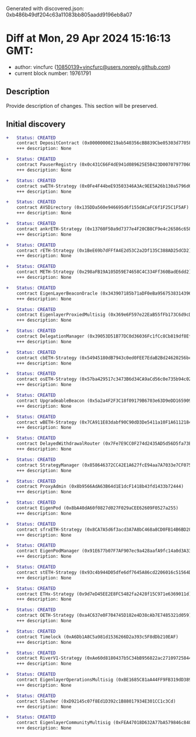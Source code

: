 Generated with discovered.json: 0xb486b49df204c63a11083bb805aadd9196eb8a07

# Diff at Mon, 29 Apr 2024 15:16:13 GMT:

- author: vincfurc (<10850139+vincfurc@users.noreply.github.com>)
- current block number: 19761791

## Description

Provide description of changes. This section will be preserved.

## Initial discovery

```diff
+   Status: CREATED
    contract DepositContract (0x00000000219ab540356cBB839Cbe05303d7705Fa)
    +++ description: None
```

```diff
+   Status: CREATED
    contract PauserRegistry (0x0c431C66F4dE941d089625E5B423D00707977060)
    +++ description: None
```

```diff
+   Status: CREATED
    contract swETH-Strategy (0x0Fe4F44beE93503346A3Ac9EE5A26b130a5796d6)
    +++ description: None
```

```diff
+   Status: CREATED
    contract AVSDirectory (0x135DDa560e946695d6f155dACaFC6f1F25C1F5AF)
    +++ description: None
```

```diff
+   Status: CREATED
    contract ankrETH-Strategy (0x13760F50a9d7377e4F20CB8CF9e4c26586c658ff)
    +++ description: None
```

```diff
+   Status: CREATED
    contract rETH-Strategy (0x1BeE69b7dFFfA4E2d53C2a2Df135C388AD25dCD2)
    +++ description: None
```

```diff
+   Status: CREATED
    contract METH-Strategy (0x298aFB19A105D59E74658C4C334Ff360BadE6dd2)
    +++ description: None
```

```diff
+   Status: CREATED
    contract EigenLayerBeaconOracle (0x343907185b71aDF0eBa9567538314396aa985442)
    +++ description: None
```

```diff
+   Status: CREATED
    contract EigenlayerProxiedMultisig (0x369e6F597e22EaB55fFb173C6d9cD234BD699111)
    +++ description: None
```

```diff
+   Status: CREATED
    contract DelegationManager (0x39053D51B77DC0d36036Fc1fCc8Cb819df8Ef37A)
    +++ description: None
```

```diff
+   Status: CREATED
    contract cbETH-Strategy (0x54945180dB7943c0ed0FEE7EdaB2Bd24620256bc)
    +++ description: None
```

```diff
+   Status: CREATED
    contract osETH-Strategy (0x57ba429517c3473B6d34CA9aCd56c0e735b94c02)
    +++ description: None
```

```diff
+   Status: CREATED
    contract UpgradeableBeacon (0x5a2a4F2F3C18f09179B6703e63D9eDD165909073)
    +++ description: None
```

```diff
+   Status: CREATED
    contract wBETH-Strategy (0x7CA911E83dabf90C90dD3De5411a10F1A6112184)
    +++ description: None
```

```diff
+   Status: CREATED
    contract DelayedWithdrawalRouter (0x7Fe7E9CC0F274d2435AD5d56D5fa73E47F6A23D8)
    +++ description: None
```

```diff
+   Status: CREATED
    contract StrategyManager (0x858646372CC42E1A627fcE94aa7A7033e7CF075A)
    +++ description: None
```

```diff
+   Status: CREATED
    contract ProxyAdmin (0x8b9566AdA63B64d1E1dcF1418b43fd1433b72444)
    +++ description: None
```

```diff
+   Status: CREATED
    contract EigenPod (0x8bA40dA60f0827d027F029aCEE62609F0527a255)
    +++ description: None
```

```diff
+   Status: CREATED
    contract sfrxETH-Strategy (0x8CA7A5d6f3acd3A7A8bC468a8CD0FB14B6BD28b6)
    +++ description: None
```

```diff
+   Status: CREATED
    contract EigenPodManager (0x91E677b07F7AF907ec9a428aafA9fc14a0d3A338)
    +++ description: None
```

```diff
+   Status: CREATED
    contract stETH-Strategy (0x93c4b944D05dfe6df7645A86cd2206016c51564D)
    +++ description: None
```

```diff
+   Status: CREATED
    contract ETHx-Strategy (0x9d7eD45EE2E8FC5482fa2428f15C971e6369011d)
    +++ description: None
```

```diff
+   Status: CREATED
    contract OETH-Strategy (0xa4C637e0F704745D182e4D38cAb7E7485321d059)
    +++ description: None
```

```diff
+   Status: CREATED
    contract Timelock (0xA6Db1A8C5a981d1536266D2a393c5F8dDb210EAF)
    +++ description: None
```

```diff
+   Status: CREATED
    contract RiverV1-Strategy (0xAe60d8180437b5C34bB956822ac2710972584473)
    +++ description: None
```

```diff
+   Status: CREATED
    contract EigenlayerOperationsMultisig (0xBE1685C81aA44FF9FB319dD389addd9374383e90)
    +++ description: None
```

```diff
+   Status: CREATED
    contract Slasher (0xD92145c07f8Ed1D392c1B88017934E301CC1c3Cd)
    +++ description: None
```

```diff
+   Status: CREATED
    contract EigenlayerCommunityMultisig (0xFEA47018D632A77bA579846c840d5706705Dc598)
    +++ description: None
```
